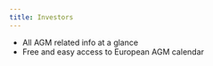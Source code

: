 ```yaml
---
title: Investors
---
```


* All AGM related info at a glance
* Free and easy access to European AGM calendar